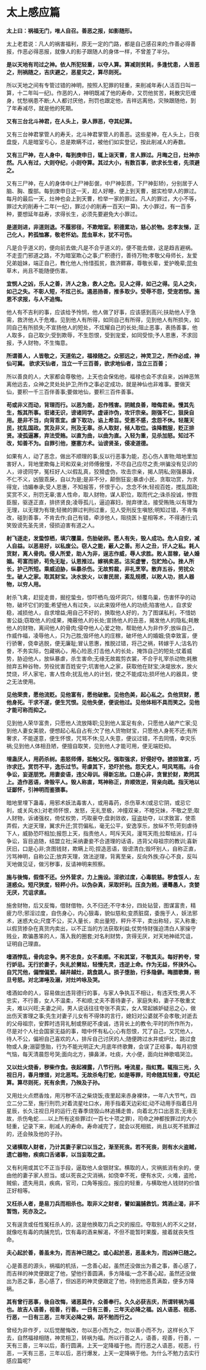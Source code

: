 # 太上感应篇

**太上曰：祸福无门，唯人自召。善恶之报，如影随形。**

太上老君说：凡人的祸害福利，原无一定的门路，都是自己感召来的;作善必得善报，作恶必得恶报，就像人的影子跟随人的身体一样，不曾差了半分。

**是以天地有司过之神。依人所犯轻重，以夺人算。算减则贫耗，多逢忧患，人皆恶之，刑祸随之，吉庆避之，恶星灾之，算尽则死。**

所以天地之间有专管过错的神明，按照人犯罪的轻重，来削减年寿(人活百日叫一算，十二年叫一纪)。作恶的人，神明既减了他的寿命，又罚他贫苦，耗散灾厄缠身，忧愁祸患不断;人人都讨厌他，刑罚也跟定他，吉祥远离他，灾殃跟随他，到了年寿减尽，就是他的死期。

**又有三台北斗神君，在人头上，录人罪恶，夺其纪算。**

又有三台神君掌管人的寿夭，北斗神君掌管人的善恶。这些星神，在人头上，日夜盘旋，凡是暗室亏心，总是欺瞒不过，被他们如实登记，按此削减人的寿数。

**又有三尸神，在人身中，每到庚申日，辄上诣天曹，言人罪过。月晦之日，灶神亦然。凡人有过，大则夺纪，小则夺算。其过大小，有数百事，欲求长生者，先须避之。**

又有三尸神，在人的身体中(上尸神彭倨，中尸神彭质，下尸神彭矫)，分别居于人脑、胸、腹部。每到庚申日这一天，趁人好睡，便上到天曹，据实检举人的罪过。每月的最后一天，灶神也会上到天曹，检举一家的罪过。凡人的罪过，大小不等，罪过大的削寿十二年(一纪)，罪过小的削寿一百天(一算)。大小罪过，有一百多种，要想延年益寿，求得长生，必须先要避免大小罪过。

**是道则进，非道则退。不履邪径，不欺暗室。积德累功，慈心於物。忠孝友悌，正己化人，矜孤恤寡，敬老怀幼。昆虫草木，犹不可伤。**

凡是合乎道义的，便向前去做;凡是不合乎道义的，便不能去做，这是趋吉避祸。不走歪门邪道之路，不为暗室欺心之事;广积德行，善待万物;孝敬父母师长，友爱兄弟姐妹，端正自己，教化他人;怜惜孤贫，救济鳏寡，尊敬长辈，爱护晚辈;昆虫草木，尚且不能随便伤害。

**宜悯人之凶，乐人之善，济人之急，救人之危。见人之得，如己之得。见人之失，如己之失。不彰人短，不炫己长。遏恶扬善，推多取少。受辱不怨，受宠若惊。施恩不求报，与人不追悔。**

他人有不吉利的事，应该给予怜悯，他人做了好事，应该感到高兴;扶助他人于急需，救济他人于危难。见到他人有所得，如同自己有所得，见到他人有所损失，如同自己有所损失;不宣扬他人的短处，不炫耀自己的长处;阻止恶事，表扬善事，他人取多，自己取少;受到欺辱，不生怨恨，受到宠爱，如同受惊;予人恩惠，不求回报，予人财物，不生悔意。

**所谓善人，人皆敬之，天道佑之，福禄随之。众邪远之，神灵卫之，所作必成，神仙可冀。 欲求天仙者，当立一千三百善，欲求地仙者，当立三百善；**

所以善良的人，大家都会尊敬他，上天也会保佑他，福禄也会不求自来，凶神恶煞离他远去，众神之灵处处护卫;所作之事必定成功，就是神仙也非难事。要做天仙，要积一千三百伴善事;要做地仙，要积三百件善事。

**苟或非义而动，背理而行。以恶为能，忍作残害。阴贼良善，暗侮君亲。慢其先生，叛其所事。诳诸无识，谤诸同学。虚诬诈伪，攻讦宗亲。刚强不仁，狠戾自用。是非不当，向背乖宜。虐下取功，谄上希旨。受恩不感，念怨不休。轻蔑天民，扰乱国政。赏及非义，刑及无辜。杀人取财，倾人取位。诛降戮服，贬正排贤。凌孤逼寡，弃法受赂。以直为曲，以曲为直。入轻为重，见杀加怒。知过不改，知善不为。自罪引他，壅塞方术。讪谤贤圣，侵凌道德。**

如果有人，动了恶念，做出不顺理的事;反以行恶事为能，忍心伤人害物;暗地里加害好人，背地里欺侮上司和双亲;对师傅傲慢，不尽自己应尽之责;哄骗没有见识的人，诽谤同学，冤枉好人;以假乱真，狡猾虚伪，攻击宗亲，揭人阴私;刚强暴躁，不仁不义，凶狠乖戾，自以为是;是非不分，颠倒狂妄;暴虐小民，贪取功赏，为求得宠，诌媚奉承;受人恩惠，不知报答，怀恨于心，念念不休;轻视百姓，搅乱国政;奖赏不义，刑罚无辜;害人性命，取人财物，谋人职位，取而代之;诛杀投诚，惨戮臣服，驱逐正直，排挤贤良;凌辱孤儿，逼迫寡妇，抛弃律法，接受贿赂;以有理为无理，以无理为有理;轻微的罪过判刑过重，见人受刑反生嗔怒;明知过错，不肯悔改，碰到善事，不肯去作;自己有错，牵涉他人，阻挠医卜星相等术，不得通行;讥笑毁谤先圣先贤，侵损迫害有道之人。

**射飞逐走，发蛰惊栖，填穴覆巢，伤胎破卵。愿人有失，毁人成功。危人自安，减人自益。以恶易好，以私废公。窃人之能，蔽人之善。形人之丑，讦人之私。耗人货财，离人骨肉。侵人所爱，助人为非，逞志作威，辱人求胜。败人苗稼，破人婚姻。苟富而骄，苟免无耻，认恩推过。嫁祸卖恶。沽买虚誉，包贮险心。挫人所长，护己所短。乘威迫胁，纵暴杀伤。无故剪裁，非礼烹宰。散弃五谷，劳扰众生。破人之家。取其财宝。决水放火，以害民居，紊乱规模，以败人功，损人器物，以穷人用。**

射杀飞禽，赶捉走兽，掘挖蛰虫，惊吓栖鸟;毁坏洞穴，倾覆鸟巢，伤害怀孕的动物，破坏它们的蛋;希望他人有过失，以此来毁坏他人的功绩;陷害他人，自求安稳，减损他人，自求增益;用自己不好的，换取他人好的，为了图谋私利，不惜妨害公益;窃取他人的成果，掩蔽他人的长处;宣扬他人的丑恶，揭发他人的隐私;耗散他人的财物，离间他人的骨肉;侵夺他人心爱之物，帮助他人为非作歹;放纵自己，作威作福，凌辱他人，只为己胜;毁坏他人的庄稼，破坏他人的婚姻;侥幸致富，便行骄奢，侥幸逃脱，便无廉耻;冒认恩惠，推脱过错，将己之祸，转嫁于人;沽名钓誊，不务实际，包藏祸心，用心险恶;打击他人的长处，掩饰自己的短处;仗着威势，胁迫他人，放纵暴虐，杀生害命;无缘无故裁剪衣裳，不合乎礼宰杀动物;耗散抛弃五种谷物，劳役扰害百姓安宁;坑害他人之家，获取他在财宝;决堤放水，放火焚烧，坏人家宅，害人性命;扰乱他人的计划，使之不能成功;损坏他人的器具，使之无法使用。

**见他荣贵，愿他流贬。见他富有，愿他破散。见他色美，起心私之。负他货财，愿他身死。干求不遂，便生咒恨。见他失便，便说他过。见他体相不具而笑之。见他才能可称而抑之。**

见到他人荣华富贵，只愿他人流放降职;见到他人富足有余，只愿他人破产亡家;见到他人妻女美貌，便想起心私自占有;欠了他人货物财宝，只愿他人身死不还;有所奢求，不能遂意，便生怀恨，咒骂不休;见人失意，便议过错，不去同情，幸灾乐祸;见到他人体相丑陋，便擅自取笑，见到他人才能可用，便无端贬抑。

**埋蛊厌人，用药杀树。恚怒师傅，抵触父兄。强取强求，好侵好夺。掳掠致富，巧诈求迁。赏罚不平，逸乐过节。苛虐其下，恐吓於他。怨天尤人，呵风骂雨。斗合争讼，妄逐朋党。用妻妾语，违父母训。得新忘故。口是心非，贪冒於财，欺罔其上。造作恶语，谗毁平人。毁人称直，骂神称正，弃顺效逆，背亲向疏。指天地以证鄙怀，引神明而鉴猥事。**

暗地里埋下蛊毒，用邪术妖法毒害人，或用毒药，杀伤草木(或忌它阴，或忌它利，或关风水);对老师怀恨，发怒，无礼至极，冲撞双亲，不睦兄妹，不敬之至;取人财物，诉诸强权，倚仗权势，巧取豪夺;盘剥敛收，寇盗劫夺，以求致富，使乖弄假，大逆天理，翼求升迁;赏罚偏私，毫无公平，安逸享乐，放纵不节;苛刻虐待下人，威胁恐吓相加;报怨上天，指责他人，呵斥天风，漫骂天雨;拉帮结派，打斗争讼，盲目追随，结盟立社;采纳妻妾不合道理的话语，违背父母祖宗的教训;喜新厌旧，口是心非;贪图钱财，欺瞒上司;捏造恶语，毁谤清白;毁坏别人，自称正直，污骂神明，自称公正;放弃天理，效法逆理，背离至亲，反向外族;存心不良，反叫天地做见证，做污秽事，反请神明来照察。

**施与後悔，假借不还。分外营求，力上施设。淫欲过度，心毒貌慈。秽食馁人，左道惑众。短尺狭度，轻秤小升。以伪杂真，采取奸利。压良为贱，谩蓦愚人，贪婪无厌，咒诅求直。**

施舍财物，后又反悔，借财借物，久不归还;不守本分，四处钻营，图谋富贵，精疲力尽;邪淫过度，自伤身心，内心狠毒，貌似慈和;变质脏腐，委施于人，妖法邪术，迷惑大众;尺度不公，买入量长，卖出量短，秤升不平，卖出称轻，买入称重;以假货掺杂在真货内卖出，以不正当的方法获取利益;仗势恃财强迫清白人家操守贱业，欺骗愚笨的人，落入我的圈套;对名利财势，贪得无厌，对天地神祗咒诅，证明自己理直。

**嗜酒悖乱，骨肉忿争。男不忠良，女不柔顺。不和其室，不敬其夫。每好矜夸，常行妒忌。无行於妻子，失礼於舅姑，轻慢先灵，违逆上命。作为无益，怀挟外心。自咒咒他，偏憎偏爱。越井越灶，跳食跳人。损子堕胎，行多隐僻。晦腊歌舞，朔旦号怒。对北涕唾及溺，对灶吟咏及哭。**

嗜酒如命的人，容易做出违背德行的事，与家人争执互不相让，有违天性;男人不忠实，不行善，女人不温柔，不和顺;丈夫不善待妻子，家庭失和，妻子不敬重丈夫，难以兴旺;夫妻之间，男人说话往往夸张不真实，女人常起嫉妒疑忌之心，做出伤天害理之事;先生对妻子儿女有不得体的言行，媳妇对公婆就不会孝敬;对逝去的父母祖宗，安葬时违背礼制或祭祀不虔诚，违背长上的教令;平时的所作所为，尽是对个人社会国家无益的事，暗中怀有私心;心有怨恨，咒了自己，又咒他人，待人不公，偏袒自己喜欢的人，排斥自己讨厌的人;随便跨过水井或炉灶，跳过食物或人身;溺婴堕胎，行为不能光明正大;月底年终歌舞，会误了正经事，每月初恨气恼，每天清晨怨号哭;面向北方，擤鼻涕，吐痰，大小便，面向灶神歌唱哭泣。

**又以灶火烧香，秽柴作食。夜起裸露，八节行刑。唾流星，指虹霓。辄指三光，久视日月，春月燎猎，对北恶骂。无故杀龟打蛇，如是等罪，司命随其轻重，夺其纪算。算尽则死，死有余责，乃殃及子孙。**

又用灶火点燃香烛，用污秽不洁之柴烧饭;夜里起来赤身裸体，一年八大节气，四立二分二至，施行刑罚;对着流星吐口水，用手指着天边彩虹;动不动用手指着日月星辰，长久注视日月的运行;在春季烧毁山林追捕走兽，向着北方口出恶言;无缘无故，杀伤龟蛇......以上所有这些罪过(一百七十项之罪)，司命之神都按罪过的大小轻重，记录下来，削减人的寿命。寿命减完了，就会以死相抵，尚且以死不抵罪过的，还会殃及他的子孙。

**又诸横取人财者，乃计其妻子家口以当之，渐至死丧。若不死丧，则有水火盗贼，遗亡器物，疾病口舌诸事，以当妄取之直。**

又有利用或其它不正当手段，逼取他人金银财宝。横取的人，灾祸抵消有余的，便由他的妻子家人担当。或以死丧之灾消祸，如侥幸不死，便有水灾，火难，盗抢，贼偷，遗失用具，疾病，官司，口角等报应。报应的轻重，与横取他人钱财的价值正好相等。

**又枉杀人者，是易刀兵而相杀也。取非义之财者，譬如漏脯救饥，鸩酒止渴，非不暂饱，死亦及之。**

又有逞贪或任性冤枉杀人的，这是他换取刀兵之灾的报应。夺取别人的不义之财，就像吃有毒的肉脯充饥，饮有毒的酒来解渴，不但不能暂时果腹，接着就丧失性命。

**夫心起於善，善虽未为，而吉神已随之。或心起於恶，恶虽未为，而凶神已随之。**

心是善恶的源头，祸福的机括，一念善心起，虽然还没做出为善之事，善心感了，而吉祥的神灵便跟定了他，望他行善圆满，多方降福;一念不善心起，虽然还没做出为恶之事，恶心感了，但凶恶的神灵便跟定了他，待到他恶贯满盈，便多方降祸。

**其有曾行恶事，後自改悔，诸恶莫作，众善奉行。久久必获吉庆，所谓转祸为福也。故吉人语善，视善，行善。一日有三善，三年天必降之福。凶人语恶、视恶、行恶，一日有三恶，三年天必降之祸，胡不勉而行之。**

曾经为非作歹，以后觉醒悔改，勿以恶小而为之，勿以善小而不为，这样长久下去，自然福禄相随，神灵相卫，转祸为福。所以行善之人，语善，视善，行善，一天有三善，三年以后，善行圆满，上天一定降福于他。而行恶之人语恶，视恶，行恶，一天有三恶，三年以后，恶行爆发，上天一定降祸于他。为什么不勉力去实行感应篇呢?